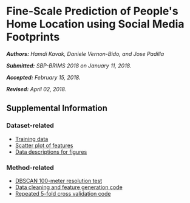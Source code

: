 # Fine-Scale Prediction of People's Home Location using Social Media Footprints

_**Authors:** Hamdi Kavak, Daniele Vernon-Bido, and Jose Padilla_

_**Submitted:** SBP-BRIMS 2018 on January 11, 2018._

_**Accepted:** February 15, 2018._

_**Revised:** April 02, 2018._

## Supplemental Information

### Dataset-related
* [Training data](data/training_test_set_anonymized.csv) 
* [Scatter plot of features](visualize_features.ipynb)
* [Data descriptions for figures](supplemental_revised.pdf)

### Method-related
* [DBSCAN 100-meter resolution test](dbscan_test.ipynb)
* [Data cleaning and feature generation code](data_cleaning_and_feature_generation.ipynb)
* [Repeated 5-fold cross validation code](cross_validation.ipynb)
